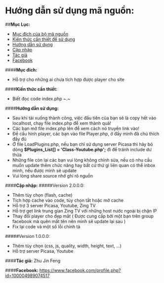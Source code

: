 # Hướng dẫn sử dụng mã nguồn:

##**Mục Lục:**
- [Mục đích của bộ mã nguồn](https://github.com/House-FengFeng/Plugin-play-videojs/tree/master#m%E1%BB%A5c-%C4%91%C3%ADch)
- [Kiến thức cần thiết để sử dụng](https://github.com/House-FengFeng/Plugin-play-videojs/tree/master#ki%E1%BA%BFn-th%E1%BB%A9c-c%E1%BA%A7n-thi%E1%BA%BFt)
- [Hướng dẫn sử dụng](https://github.com/House-FengFeng/Plugin-play-videojs/tree/master#h%C6%B0%E1%BB%9Bng-d%E1%BA%ABn-s%E1%BB%AD-d%E1%BB%A5ng)
- [Cập nhập](https://github.com/House-FengFeng/Plugin-play-videojs/blob/master/README.md#c%E1%BA%ADp-nh%E1%BA%ADp)
- [Tác giả](https://github.com/House-FengFeng/Plugin-play-videojs/tree/master#t%C3%A1c-gi%E1%BA%A3-zhu-jin-feng)
- [Facebook](https://github.com/House-FengFeng/Plugin-play-videojs/tree/master#facebook-httpswwwfacebookcomprofilephpid100004989074517)

####**Mục đích:**
- Hỗ trợ cho những ai chưa tích hợp được player cho site

####**Kiến thức cần thiết:**
- Biết đọc code index.php ~.~

####**Hướng dẫn sử dụng:**
- Sau khi tải xuống thành công, việc đầu tiên của bạn sẽ là copy hết vào localhost, chạy file index.php để xem thành quả!
- Các bạn mở file index.php lên để xem cách nó truyền link vào!
- Để cấu hình player, các bạn vào file Player.php, ở đấy mình đã chú thích đầy đủ
- Ở file LoadPlugins.php, nếu bạn chỉ sử dụng server Picasa thì hãy bỏ dòng **$Plugins_List[] = 'Class-Youtube.php';** đi để tránh include dư thừa
- Những file còn lại các bạn vui lòng không chỉnh sửa, nếu có nhu cầu muốn update thêm chức năng hay bất cứ thứ gì liên quan có thể inbox mình, nếu được mình sẽ update
- Vui lòng share source nhớ ghi rõ nguồn

####**Cập nhập:**
#####Version 2.0.0.0:
- Thêm tùy chọn (flash, cache)
- Tích hợp cache vào code, tùy chọn tắt hoặc mở cache
- Hỗ trợ 3 server Picasa, Youtube, Zing TV
- Hỗ trợ get link trung gian Zing TV với những host nước ngoài bị chặn IP
- Thay đổi player cho đẹp mắt ( Được cung cấp bởi một bạn trên group facebook mà quên mất tên nên mình sẽ update lại sau )
- Fix lại code và một số lỗi chính tả

#####Version 1.0.0.0:
- Thêm tùy chọn (css, js, quality, width, height, text, ...)
- Hỗ trợ server Picasa, Youtube

####**Tác giả:** Zhu Jin Feng

####**Facebook:** https://www.facebook.com/profile.php?id=100004989074517
